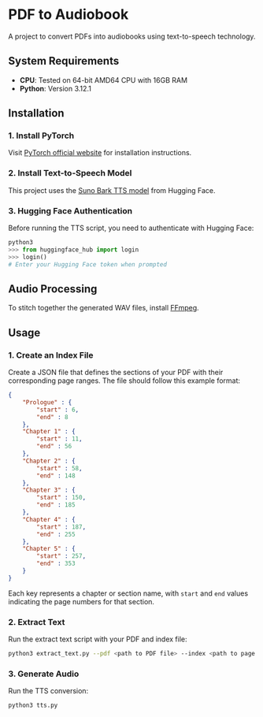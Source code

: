 # PDF to Audiobook

A project to convert PDFs into audiobooks using text-to-speech technology.

## System Requirements

- **CPU**: Tested on 64-bit AMD64 CPU with 16GB RAM
- **Python**: Version 3.12.1

## Installation

### 1. Install PyTorch
Visit [PyTorch official website](https://pytorch.org/) for installation instructions.

### 2. Install Text-to-Speech Model
This project uses the [Suno Bark TTS model](https://huggingface.co/suno/bark) from Hugging Face.

### 3. Hugging Face Authentication
Before running the TTS script, you need to authenticate with Hugging Face:

```python
python3
>>> from huggingface_hub import login
>>> login()
# Enter your Hugging Face token when prompted
```

## Audio Processing

To stitch together the generated WAV files, install [FFmpeg](https://ffmpeg.org/).

## Usage

### 1. Create an Index File
Create a JSON file that defines the sections of your PDF with their corresponding page ranges. The file should follow this example format:

```json
{
    "Prologue" : {
        "start" : 6,
        "end" : 8
    },
    "Chapter 1" : {
        "start" : 11,
        "end" : 56
    },
    "Chapter 2" : {
        "start" : 58,
        "end" : 148
    },
    "Chapter 3" : {
        "start" : 150,
        "end" : 185
    },
    "Chapter 4" : {
        "start" : 187,
        "end" : 255
    },
    "Chapter 5" : {
        "start" : 257,
        "end" : 353
    }
}
```

Each key represents a chapter or section name, with `start` and `end` values indicating the page numbers for that section.

### 2. Extract Text
Run the extract text script with your PDF and index file:
```bash
python3 extract_text.py --pdf <path to PDF file> --index <path to page index json>
```

### 3. Generate Audio
Run the TTS conversion:
```bash
python3 tts.py
```

